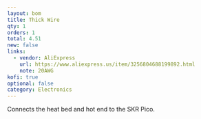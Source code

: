 ```yaml
---
layout: bom
title: Thick Wire
qty: 1
orders: 1
total: 4.51
new: false
links:
  - vendor: AliExpress
    url: https://www.aliexpress.us/item/3256804688199892.html
    note: 20AWG
kofi: true
optional: false
category: Electronics
---
```


Connects the heat bed and hot end to the SKR Pico.